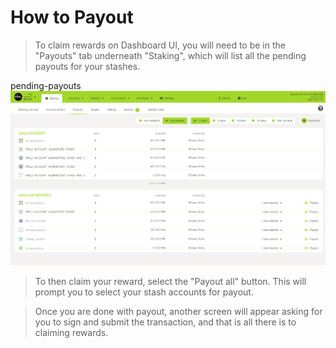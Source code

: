# How to Payout

>To claim rewards on Dashboard UI, you will need to be in the "Payouts" tab underneath "Staking", which will list all the pending payouts for your stashes.

pending-payouts
[<img src="media/pending-payouts.png"/>](media/pending-payouts.png)

>To then claim your reward, select the "Payout all" button. This will prompt you to select your stash accounts for payout.

>Once you are done with payout, another screen will appear asking for you to sign and submit the transaction, and that is all there is to claiming rewards.
